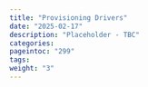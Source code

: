 ```yaml
---
title: "Provisioning Drivers"
date: "2025-02-17"
description: "Placeholder - TBC"
categories:
pageintoc: "299"
tags:
weight: "3"
---
```


<a id="provisioning-integration"></a>

<!--# Provisioning Integration -->
